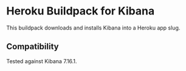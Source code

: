 # Heroku Buildpack for Kibana

This buildpack downloads and installs Kibana into a Heroku app slug.

## Compatibility

Tested against Kibana 7.16.1.
